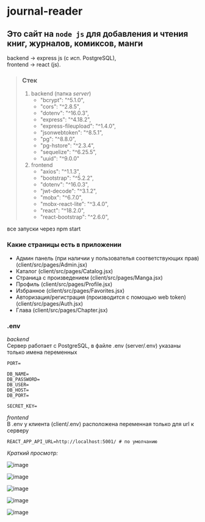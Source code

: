 # journal-reader

## Это сайт на `node js` для добавления и чтения книг, журналов, комиксов, манги


backend -> express js (с исп. PostgreSQL),  
frontend -> react (js).



> ### Стек
>
> 1. backend (папка *server*)
>     - "bcrypt": "^5.1.0",
>     - "cors": "^2.8.5",
>     - "dotenv": "^16.0.3",
>     - "express": "^4.18.2",
>     - "express-fileupload": "^1.4.0",
>     - "jsonwebtoken": "^8.5.1",
>     - "pg": "^8.8.0",
>     - "pg-hstore": "^2.3.4",
>     - "sequelize": "^6.25.5",
>     - "uuid": "^9.0.0"
> 2. frontend
>     - "axios": "^1.1.3",
>     - "bootstrap": "^5.2.2",
>     - "dotenv": "^16.0.3",
>     - "jwt-decode": "^3.1.2",
>     - "mobx": "^6.7.0",
>     - "mobx-react-lite": "^3.4.0",
>     - "react": "^18.2.0",
>     - "react-bootstrap": "^2.6.0",

все запуски через npm start

### Какие страницы есть в приложении

- Админ панель (при наличии у пользователья соответствующих прав)  
(client/src/pages/Admin.jsx)
- Каталог (client/src/pages/Catalog.jsx)
- Страница с произведением (client/src/pages/Manga.jsx)
- Профиль (client/src/pages/Profile.jsx)
- Избранное (client/src/pages/Favorites.jsx)
- Авторизация/регистрация (производится с помощью web token) (client/src/pages/Auth.jsx)
- Глава (client/src/pages/Chapter.jsx)

### .env

*backend*  
Сервер работает с PostgreSQL, в файле .env (server/.env) указаны только имена переменных  

```
PORT=  

DB_NAME=  
DB_PASSWORD=  
DB_USER=  
DB_HOST=  
DB_PORT=  

SECRET_KEY=  
```  

*frontend*  
В .env у клиента (client/.env) расположена переменная только для url к серверу

```
REACT_APP_API_URL=http://localhost:5001/ # по умолчанию
```

*Краткий просмотр:*

![image](https://user-images.githubusercontent.com/120056256/206875240-da5aaa3f-6f7f-49ad-a5dc-763ab666adb7.png)

![image](https://user-images.githubusercontent.com/120056256/206875333-b220a670-7b0c-4907-87d1-24ae0b27adab.png)

![image](https://user-images.githubusercontent.com/120056256/206875719-3a97c7e9-077f-4d52-a4d8-697a14754955.png)

![image](https://user-images.githubusercontent.com/120056256/206875400-b73cd378-efd3-45f9-a51a-804fe964888d.png)

![image](https://user-images.githubusercontent.com/120056256/206875640-9611a5fd-b920-4d9e-8854-205409707ffe.png)
